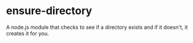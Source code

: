 # ensure-directory
A node.js module that checks to see if a directory exists and if it doesn't, it creates it for you.
